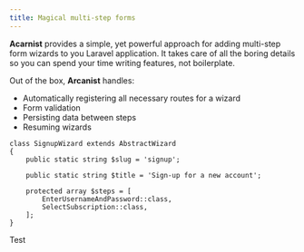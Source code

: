 ```yaml
---
title: Magical multi-step forms
---
```


<Banner></Banner>

**Acarnist** provides a simple, yet powerful approach for adding multi-step form wizards to you Laravel application. It takes care of all the boring details so you can spend your time writing features, not boilerplate.

Out of the box, **Arcanist** handles:

- Automatically registering all necessary routes for a wizard
- Form validation
- Persisting data between steps
- Resuming wizards

```php[sup, bro]
class SignupWizard extends AbstractWizard
{
    public static string $slug = 'signup';

    public static string $title = 'Sign-up for a new account';

    protected array $steps = [
        EnterUsernameAndPassword::class,
        SelectSubscription::class,
    ];
}
```

Test
